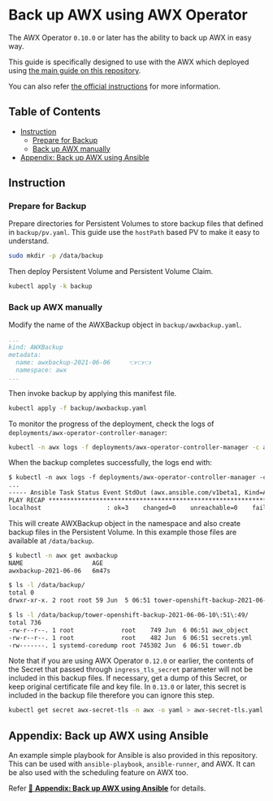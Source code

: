 <!-- omit in toc -->
# Back up AWX using AWX Operator

The AWX Operator `0.10.0` or later has the ability to back up AWX in easy way.

This guide is specifically designed to use with the AWX which deployed using [the main guide on this repository](../README.md).

You can also refer [the official instructions](https://github.com/ansible/awx-operator/tree/devel/roles/backup) for more information.

<!-- omit in toc -->
## Table of Contents

- [Instruction](#instruction)
  - [Prepare for Backup](#prepare-for-backup)
  - [Back up AWX manually](#back-up-awx-manually)
- [Appendix: Back up AWX using Ansible](#appendix-back-up-awx-using-ansible)

## Instruction

### Prepare for Backup

Prepare directories for Persistent Volumes to store backup files that defined in `backup/pv.yaml`. This guide use the `hostPath` based PV to make it easy to understand.

```bash
sudo mkdir -p /data/backup
```

Then deploy Persistent Volume and Persistent Volume Claim.

```bash
kubectl apply -k backup
```

### Back up AWX manually

Modify the name of the AWXBackup object in `backup/awxbackup.yaml`.

```yaml
...
kind: AWXBackup
metadata:
  name: awxbackup-2021-06-06     👈👈👈
  namespace: awx
...
```

Then invoke backup by applying this manifest file.

```bash
kubectl apply -f backup/awxbackup.yaml
```

To monitor the progress of the deployment, check the logs of `deployments/awx-operator-controller-manager`:

```bash
kubectl -n awx logs -f deployments/awx-operator-controller-manager -c awx-manager
```

When the backup completes successfully, the logs end with:

```txt
$ kubectl -n awx logs -f deployments/awx-operator-controller-manager -c awx-manager
...
----- Ansible Task Status Event StdOut (awx.ansible.com/v1beta1, Kind=AWXBackup, awxbackup-2021-06-06/awx) -----
PLAY RECAP *********************************************************************
localhost                  : ok=3    changed=0    unreachable=0    failed=0    skipped=7    rescued=0    ignored=0
```

This will create AWXBackup object in the namespace and also create backup files in the Persistent Volume. In this example those files are available at `/data/backup`.

```bash
$ kubectl -n awx get awxbackup
NAME                   AGE
awxbackup-2021-06-06   6m47s
```

```bash
$ ls -l /data/backup/
total 0
drwxr-xr-x. 2 root root 59 Jun  5 06:51 tower-openshift-backup-2021-06-06-10:51:49

$ ls -l /data/backup/tower-openshift-backup-2021-06-06-10\:51\:49/
total 736
-rw-r--r--. 1 root             root    749 Jun  6 06:51 awx_object
-rw-r--r--. 1 root             root    482 Jun  6 06:51 secrets.yml
-rw-------. 1 systemd-coredump root 745302 Jun  6 06:51 tower.db
```

Note that if you are using AWX Operator `0.12.0` or earlier, the contents of the Secret that passed through `ingress_tls_secret` parameter will not be included in this backup files. If necessary, get a dump of this Secret, or keep original certificate file and key file. In `0.13.0` or later, this secret is included in the backup file therefore you can ignore this step.

```bash
kubectl get secret awx-secret-tls -n awx -o yaml > awx-secret-tls.yaml
```

## Appendix: Back up AWX using Ansible

An example simple playbook for Ansible is also provided in this repository. This can be used with `ansible-playbook`, `ansible-runner`, and AWX. It can be also used with the scheduling feature on AWX too.

Refer [📁 **Appendix: Back up AWX using Ansible**](ansible) for details.
